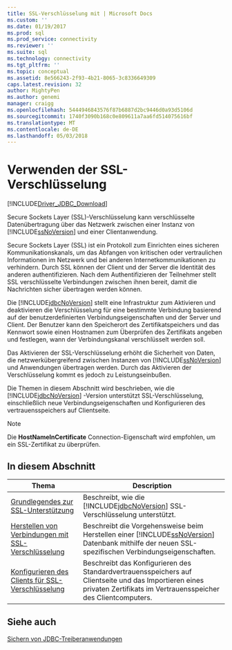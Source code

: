 ```yaml
---
title: SSL-Verschlüsselung mit | Microsoft Docs
ms.custom: ''
ms.date: 01/19/2017
ms.prod: sql
ms.prod_service: connectivity
ms.reviewer: ''
ms.suite: sql
ms.technology: connectivity
ms.tgt_pltfrm: ''
ms.topic: conceptual
ms.assetid: 8e566243-2f93-4b21-8065-3c8336649309
caps.latest.revision: 32
author: MightyPen
ms.author: genemi
manager: craigg
ms.openlocfilehash: 5444946843576f87b6887d2bc9446d0a93d5106d
ms.sourcegitcommit: 1740f3090b168c0e809611a7aa6fd514075616bf
ms.translationtype: MT
ms.contentlocale: de-DE
ms.lasthandoff: 05/03/2018
---
```

# <a name="using-ssl-encryption"></a>Verwenden der SSL-Verschlüsselung
[!INCLUDE[Driver_JDBC_Download](../../includes/driver_jdbc_download.md)]

  Secure Sockets Layer (SSL)-Verschlüsselung kann verschlüsselte Datenübertragung über das Netzwerk zwischen einer Instanz von [!INCLUDE[ssNoVersion](../../includes/ssnoversion_md.md)] und einer Clientanwendung.  
  
 Secure Sockets Layer (SSL) ist ein Protokoll zum Einrichten eines sicheren Kommunikationskanals, um das Abfangen von kritischen oder vertraulichen Informationen im Netzwerk und bei anderen Internetkommunikationen zu verhindern. Durch SSL können der Client und der Server die Identität des anderen authentifizieren. Nach dem Authentifizieren der Teilnehmer stellt SSL verschlüsselte Verbindungen zwischen ihnen bereit, damit die Nachrichten sicher übertragen werden können.  
  
 Die [!INCLUDE[jdbcNoVersion](../../includes/jdbcnoversion_md.md)] stellt eine Infrastruktur zum Aktivieren und deaktivieren die Verschlüsselung für eine bestimmte Verbindung basierend auf der benutzerdefinierten Verbindungseigenschaften und der Server und Client. Der Benutzer kann den Speicherort des Zertifikatspeichers und das Kennwort sowie einen Hostnamen zum Überprüfen des Zertifikats angeben und festlegen, wann der Verbindungskanal verschlüsselt werden soll.  
  
 Das Aktivieren der SSL-Verschlüsselung erhöht die Sicherheit von Daten, die netzwerkübergreifend zwischen Instanzen von [!INCLUDE[ssNoVersion](../../includes/ssnoversion_md.md)] und Anwendungen übertragen werden. Durch das Aktivieren der Verschlüsselung kommt es jedoch zu Leistungseinbußen.  
  
 Die Themen in diesem Abschnitt wird beschrieben, wie die [!INCLUDE[jdbcNoVersion](../../includes/jdbcnoversion_md.md)] -Version unterstützt SSL-Verschlüsselung, einschließlich neue Verbindungseigenschaften und Konfigurieren des vertrauensspeichers auf Clientseite.  
  
> [!NOTE]  
>  Die **HostNameInCertificate** Connection-Eigenschaft wird empfohlen, um ein SSL-Zertifikat zu überprüfen.  
  
## <a name="in-this-section"></a>In diesem Abschnitt  
  
|Thema|Description|  
|-----------|-----------------|  
|[Grundlegendes zur SSL-Unterstützung](../../connect/jdbc/understanding-ssl-support.md)|Beschreibt, wie die [!INCLUDE[jdbcNoVersion](../../includes/jdbcnoversion_md.md)] SSL-Verschlüsselung unterstützt.|  
|[Herstellen von Verbindungen mit SSL-Verschlüsselung](../../connect/jdbc/connecting-with-ssl-encryption.md)|Beschreibt die Vorgehensweise beim Herstellen einer [!INCLUDE[ssNoVersion](../../includes/ssnoversion_md.md)] Datenbank mithilfe der neuen SSL-spezifischen Verbindungseigenschaften.|  
|[Konfigurieren des Clients für SSL-Verschlüsselung](../../connect/jdbc/configuring-the-client-for-ssl-encryption.md)|Beschreibt das Konfigurieren des Standardvertrauensspeichers auf Clientseite und das Importieren eines privaten Zertifikats im Vertrauensspeicher des Clientcomputers.|  
  
## <a name="see-also"></a>Siehe auch  
 [Sichern von JDBC-Treiberanwendungen](../../connect/jdbc/securing-jdbc-driver-applications.md)  
  
  
